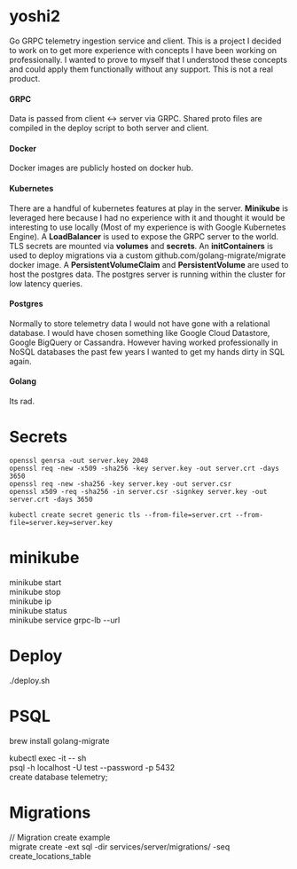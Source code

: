 # yoshi2
Go GRPC telemetry ingestion service and client. This is a project I decided to work on to get more experience with concepts I have been working on professionally.  I wanted to prove to myself that I understood these concepts and could apply them functionally without any support. This is not a real product.

#### GRPC
Data is passed from client <-> server via GRPC. Shared proto files are compiled in the deploy script to both server and client.

#### Docker
Docker images are publicly hosted on docker hub.

#### Kubernetes 
There are a handful of kubernetes features at play in the server. **Minikube** is leveraged here because I had no experience with it and thought it would be interesting to use locally (Most of my experience is with Google Kubernetes Engine). A **LoadBalancer** is used to expose the GRPC server to the world. TLS secrets are mounted via **volumes** and **secrets**. An **initContainers** is used to deploy migrations via a custom github.com/golang-migrate/migrate docker image. A **PersistentVolumeClaim** and **PersistentVolume** are used to host the postgres data. The postgres server is running within the cluster for low latency queries.

#### Postgres
Normally to store telemetry data I would not have gone with a relational database. I would have chosen something like Google Cloud Datastore, Google BigQuery or Cassandra. However having worked professionally in NoSQL databases the past few years I wanted to get my hands dirty in SQL again.

#### Golang
Its rad.


# Secrets
```
openssl genrsa -out server.key 2048
openssl req -new -x509 -sha256 -key server.key -out server.crt -days 3650
openssl req -new -sha256 -key server.key -out server.csr
openssl x509 -req -sha256 -in server.csr -signkey server.key -out server.crt -days 3650

kubectl create secret generic tls --from-file=server.crt --from-file=server.key=server.key
```

# minikube
minikube start  
minikube stop  
minikube ip  
minikube status  
minikube service grpc-lb --url  

# Deploy
./deploy.sh

# PSQL
brew install golang-migrate  

kubectl exec -it <pod> -- sh  
psql -h localhost -U test --password -p 5432  
create database telemetry;  

# Migrations
// Migration create example  
migrate create -ext sql -dir services/server/migrations/ -seq create_locations_table
